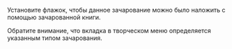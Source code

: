 Установите флажок, чтобы данное зачарование можно было наложить с помощью зачарованной книги.

Обратите внимание, что вкладка в творческом меню определяется указанным типом зачарования.